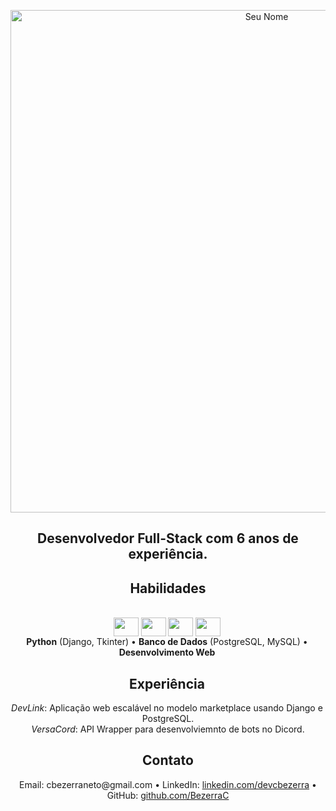 <p align="center">
  <img src="https://media.licdn.com/dms/image/D4D16AQGT1KIxTeYvtA/profile-displaybackgroundimage-shrink_350_1400/0/1687909518654?e=1700697600&v=beta&t=ECFuQJy8A42RVfTtWACdSBxFv4e_rMcluIJoMy0T0mM" alt="Seu Nome" width="804">
</p>

<h2 align="center">
  Desenvolvedor Full-Stack com 6 anos de experiência.
</h2>

<h2 align="center">Habilidades</h2>

<p align="center">
<div align="center" style:"display: inline_block" ><br>
  <img align="center" alt="" height="30" width="40" src="https://cdn.jsdelivr.net/gh/devicons/devicon/icons/html5/html5-original.svg" />
  
  <img align="center" alt="" height="30" width="40" src="https://cdn.jsdelivr.net/gh/devicons/devicon/icons/css3/css3-original.svg" />
  
  <img align="center" alt="" height="30" width="40" src="https://cdn.worldvectorlogo.com/logos/javascript-1.svg">
  
  <img align="center" alt="" height="30" width="40" src="https://cdn.jsdelivr.net/gh/devicons/devicon/icons/python/python-original.svg">
  
  <!-- <img align="center" alt="" height="30" width="40" src="https://cdn.jsdelivr.net/gh/devicons/devicon/icons/angularjs/angularjs-original.svg"> -->
  
  <img align="right" alt="" height="150" style="border-radius:50px;">
  <br>
   <strong>Python</strong> (Django, Tkinter) &bull; <strong>Banco de Dados</strong> (PostgreSQL, MySQL) &bull; <strong>Desenvolvimento Web</strong>
</div>
 
</p>

<h2 align="center">Experiência</h2>

<p align="center">
  <em>DevLink</em>: Aplicação web escalável no modelo marketplace usando Django e PostgreSQL.
  <br>
  <em>VersaCord</em>: API Wrapper para desenvolviemnto de bots no Dicord.
</p>

<h2 align="center">Contato</h2>

<p align="center">
  Email: cbezerraneto@gmail.com &bull; LinkedIn: <a href="https://www.linkedin.com/in/devcbezerra">linkedin.com/devcbezerra</a> &bull; GitHub: <a href="https://github.com/BezerraC">github.com/BezerraC</a>
</p>
